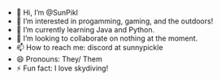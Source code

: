 - 👋 Hi, I’m @SunPikl
- 👀 I’m interested in progamming, gaming, and the outdoors!
- 🌱 I’m currently learning Java and Python.
- 💞️ I’m looking to collaborate on nothing at the moment.
- 📫 How to reach me: discord at sunnypickle
- 😄 Pronouns: They/ Them
- ⚡ Fun fact: I love skydiving!


